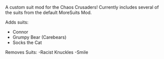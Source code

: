 A custom suit mod for the Chaos Crusaders! Currently includes several of the suits from the default MoreSuits Mod.

Adds suits:
- Connor
- Grumpy Bear (Carebears)
- Socks the Cat

Removes Suits:
-Racist Knuckles
-Smile
